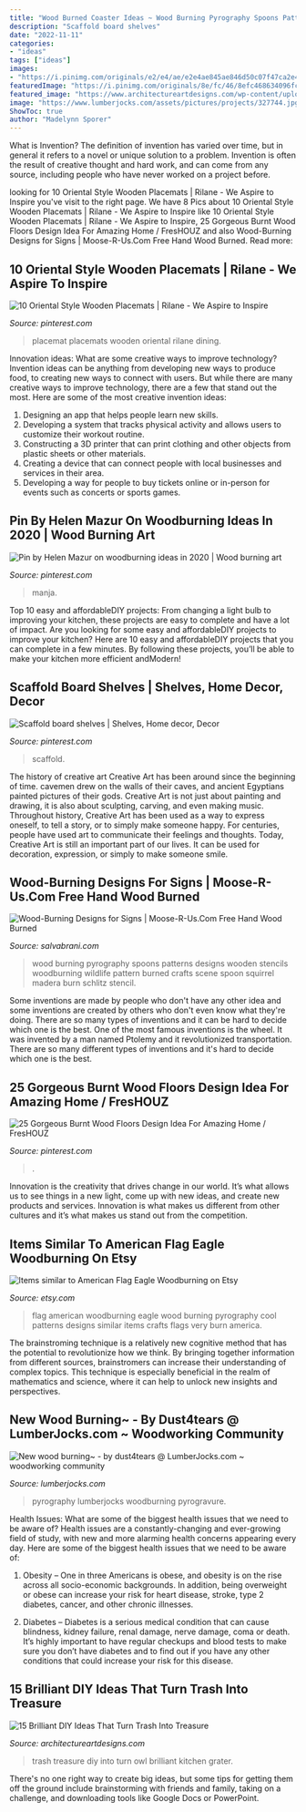```yaml
---
title: "Wood Burned Coaster Ideas ~ Wood Burning Pyrography Spoons Patterns Designs Wooden Stencils Woodburning Wildlife Pattern Burned Crafts Scene Spoon Squirrel Madera Burn Schlitz Stencil"
description: "Scaffold board shelves"
date: "2022-11-11"
categories:
- "ideas"
tags: ["ideas"]
images:
- "https://i.pinimg.com/originals/e2/e4/ae/e2e4ae845ae846d50c07f47ca2e40451.jpg"
featuredImage: "https://i.pinimg.com/originals/8e/fc/46/8efc468634096fcec2c69fd58e7b38e5.jpg"
featured_image: "https://www.architectureartdesigns.com/wp-content/uploads/2016/10/15-Brilliant-DIY-Ideas-That-Turn-Trash-Into-Treasure-5.jpg"
image: "https://www.lumberjocks.com/assets/pictures/projects/327744.jpg"
ShowToc: true
author: "Madelynn Sporer"
---
```



What is Invention?
The definition of invention has varied over time, but in general it refers to a novel or unique solution to a problem. Invention is often the result of creative thought and hard work, and can come from any source, including people who have never worked on a project before.

	

		
looking for 10 Oriental Style Wooden Placemats | Rilane - We Aspire to Inspire you've visit to the right page. We have 8 Pics about 10 Oriental Style Wooden Placemats | Rilane - We Aspire to Inspire like 10 Oriental Style Wooden Placemats | Rilane - We Aspire to Inspire, 25 Gorgeous Burnt Wood Floors Design Idea For Amazing Home / FresHOUZ and also Wood-Burning Designs for Signs | Moose-R-Us.Com Free Hand Wood Burned. Read more:
		
    
## 10 Oriental Style Wooden Placemats | Rilane - We Aspire To Inspire

<img loading=lazy src="https://i.pinimg.com/736x/57/c6/a9/57c6a9858caba9899ee3aa784f7a05a8--oriental-style-placemat.jpg" onerror="this.onerror=null;this.src='https://tse2.mm.bing.net/th?id=OIP.VRZhJ3d1TIJ819cJZue06QHaE7&amp;pid=15.1';" alt="10 Oriental Style Wooden Placemats | Rilane - We Aspire to Inspire">

_Source: pinterest.com_

>placemat placemats wooden oriental rilane dining. 

	

Innovation ideas: What are some creative ways to improve technology?
Invention ideas can be anything from developing new ways to produce food, to creating new ways to connect with users. But while there are many creative ways to improve technology, there are a few that stand out the most. Here are some of the most creative invention ideas:
1. Designing an app that helps people learn new skills.
2. Developing a system that tracks physical activity and allows users to customize their workout routine.
3. Constructing a 3D printer that can print clothing and other objects from plastic sheets or other materials.
4. Creating a device that can connect people with local businesses and services in their area.
5. Developing a way for people to buy tickets online or in-person for events such as concerts or sports games.

    
## Pin By Helen Mazur On Woodburning Ideas In 2020 | Wood Burning Art

<img loading=lazy src="https://i.pinimg.com/736x/82/c4/b6/82c4b69f67b5d531272e7cce6728664a.jpg" onerror="this.onerror=null;this.src='https://tse2.mm.bing.net/th?id=OIP.I2e2ys0wxPxnYmhstsTGEwHaGz&amp;pid=15.1';" alt="Pin by Helen Mazur on woodburning ideas in 2020 | Wood burning art">

_Source: pinterest.com_

>manja. 

	

Top 10 easy and affordableDIY projects: From changing a light bulb to improving your kitchen, these projects are easy to complete and have a lot of impact.
Are you looking for some easy and affordableDIY projects to improve your kitchen? Here are 10 easy and affordableDIY projects that you can complete in a few minutes. By following these projects, you’ll be able to make your kitchen more efficient andModern!

    
## Scaffold Board Shelves | Shelves, Home Decor, Decor

<img loading=lazy src="https://i.pinimg.com/736x/f8/48/0b/f8480b086dcff3be543454cd481be7d4.jpg" onerror="this.onerror=null;this.src='https://tse3.mm.bing.net/th?id=OIP.3_Mi4vEdZ0IesI7YzisYywHaMf&amp;pid=15.1';" alt="Scaffold board shelves | Shelves, Home decor, Decor">

_Source: pinterest.com_

>scaffold. 

	

The history of creative art
Creative Art has been around since the beginning of time. cavemen drew on the walls of their caves, and ancient Egyptians painted pictures of their gods. Creative Art is not just about painting and drawing, it is also about sculpting, carving, and even making music.
Throughout history, Creative Art has been used as a way to express oneself, to tell a story, or to simply make someone happy. For centuries, people have used art to communicate their feelings and thoughts. Today, Creative Art is still an important part of our lives. It can be used for decoration, expression, or simply to make someone smile.

    
## Wood-Burning Designs For Signs | Moose-R-Us.Com Free Hand Wood Burned

<img loading=lazy src="https://i.pinimg.com/originals/e2/e4/ae/e2e4ae845ae846d50c07f47ca2e40451.jpg" onerror="this.onerror=null;this.src='https://tse4.mm.bing.net/th?id=OIP.C5fswRC8jUnStKe_PRCF0wAAAA&amp;pid=15.1';" alt="Wood-Burning Designs for Signs | Moose-R-Us.Com Free Hand Wood Burned">

_Source: salvabrani.com_

>wood burning pyrography spoons patterns designs wooden stencils woodburning wildlife pattern burned crafts scene spoon squirrel madera burn schlitz stencil. 

	

Some inventions are made by people who don't have any other idea and some inventions are created by others who don't even know what they're doing. There are so many types of inventions and it can be hard to decide which one is the best. One of the most famous inventions is the wheel. It was invented by a man named Ptolemy and it revolutionized transportation. There are so many different types of inventions and it's hard to decide which one is the best.

    
## 25 Gorgeous Burnt Wood Floors Design Idea For Amazing Home / FresHOUZ

<img loading=lazy src="https://i.pinimg.com/originals/8e/fc/46/8efc468634096fcec2c69fd58e7b38e5.jpg" onerror="this.onerror=null;this.src='https://tse1.mm.bing.net/th?id=OIP.D6MGgyXee1PtHCJYcS2qugHaLH&amp;pid=15.1';" alt="25 Gorgeous Burnt Wood Floors Design Idea For Amazing Home / FresHOUZ">

_Source: pinterest.com_

>. 

	

Innovation is the creativity that drives change in our world. It’s what allows us to see things in a new light, come up with new ideas, and create new products and services. Innovation is what makes us different from other cultures and it’s what makes us stand out from the competition.

    
## Items Similar To American Flag Eagle Woodburning On Etsy

<img loading=lazy src="https://img0.etsystatic.com/035/1/9871457/il_570xN.645410020_jcmd.jpg" onerror="this.onerror=null;this.src='https://tse4.mm.bing.net/th?id=OIP.JYj2KEu33wFWRBSBx0d0QgHaNK&amp;pid=15.1';" alt="Items similar to American Flag Eagle Woodburning on Etsy">

_Source: etsy.com_

>flag american woodburning eagle wood burning pyrography cool patterns designs similar items crafts flags very burn america. 

	

The brainstroming technique is a relatively new cognitive method that has the potential to revolutionize how we think. By bringing together information from different sources, brainstromers can increase their understanding of complex topics. This technique is especially beneficial in the realm of mathematics and science, where it can help to unlock new insights and perspectives.

    
## New Wood Burning~ - By Dust4tears @ LumberJocks.com ~ Woodworking Community

<img loading=lazy src="https://www.lumberjocks.com/assets/pictures/projects/327744.jpg" onerror="this.onerror=null;this.src='https://tse3.mm.bing.net/th?id=OIP.sOdjj9bUOg7jJCe2dYv2OAHaJ4&amp;pid=15.1';" alt="New wood burning~ - by dust4tears @ LumberJocks.com ~ woodworking community">

_Source: lumberjocks.com_

>pyrography lumberjocks woodburning pyrogravure. 

	

Health Issues: What are some of the biggest health issues that we need to be aware of?
Health issues are a constantly-changing and ever-growing field of study, with new and more alarming health concerns appearing every day. Here are some of the biggest health issues that we need to be aware of:
1. Obesity – One in three Americans is obese, and obesity is on the rise across all socio-economic backgrounds. In addition, being overweight or obese can increase your risk for heart disease, stroke, type 2 diabetes, cancer, and other chronic illnesses.

2. Diabetes – Diabetes is a serious medical condition that can cause blindness, kidney failure, renal damage, nerve damage, coma or death. It’s highly important to have regular checkups and blood tests to make sure you don’t have diabetes and to find out if you have any other conditions that could increase your risk for this disease.


    
## 15 Brilliant DIY Ideas That Turn Trash Into Treasure

<img loading=lazy src="https://www.architectureartdesigns.com/wp-content/uploads/2016/10/15-Brilliant-DIY-Ideas-That-Turn-Trash-Into-Treasure-5.jpg" onerror="this.onerror=null;this.src='https://tse2.mm.bing.net/th?id=OIP.GJT7_lUot_ulBTsz5uUgGgHaJ3&amp;pid=15.1';" alt="15 Brilliant DIY Ideas That Turn Trash Into Treasure">

_Source: architectureartdesigns.com_

>trash treasure diy into turn owl brilliant kitchen grater. 

	

There's no one right way to create big ideas, but some tips for getting them off the ground include brainstorming with friends and family, taking on a challenge, and downloading tools like Google Docs or PowerPoint.

